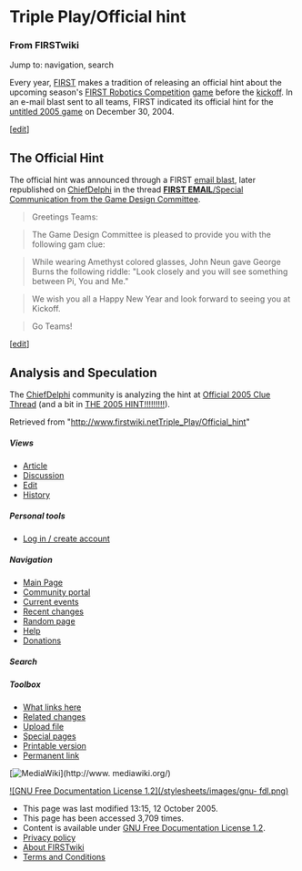 # Triple Play/Official hint

### From FIRSTwiki

Jump to: navigation, search

Every year, [FIRST](first) makes a tradition of releasing
an official hint about the upcoming season's [FIRST Robotics
Competition](FIRST_Robotics_Competition "FIRST Robotics
Competition" ) [game](Game "Game" ) before the
[kickoff](Kickoff "Kickoff" ). In an e-mail blast sent to all
teams, FIRST indicated its official hint for the [untitled 2005
game](Untitled_2005_game "Untitled 2005 game" ) on December 30,
2004.

[[edit](/index.php?title=Triple_Play/Official_hint&action=edit&section=1 "Edit
section: The Official Hint" )]

##  The Official Hint

The official hint was announced through a FIRST [email
blast](/index.php?title=Email_blast&action=edit "Email blast" ), later
republished on [ChiefDelphi](ChiefDelphi "ChiefDelphi" ) in the
thread [**FIRST EMAIL**/Special Communication from the Game Design
Committee](http://www.chiefdelphi.com/forums/showthread.php?threadid=32009
"cdthread:32009" ).

> Greetings Teams:

>

> The Game Design Committee is pleased to provide you with the following gam
clue:

>

> While wearing Amethyst colored glasses, John Neun gave George Burns the
following riddle: "Look closely and you will see something between Pi, You and
Me."

>

> We wish you all a Happy New Year and look forward to seeing you at Kickoff.

>

> Go Teams!

[[edit](/index.php?title=Triple_Play/Official_hint&action=edit&section=2 "Edit
section: Analysis and Speculation" )]

##  Analysis and Speculation

The [ChiefDelphi](ChiefDelphi "ChiefDelphi" ) community is
analyzing the hint at [Official 2005 Clue
Thread](http://www.chiefdelphi.com/forums/showthread.php?threadid=32010
"cdthread:32010" ) (and a bit in [THE 2005
HINT!!!!!!!!!](http://www.chiefdelphi.com/forums/showthread.php?threadid=31835
"cdthread:31835" )).

Retrieved from
"<http://www.firstwiki.netTriple_Play/Official_hint>"

##### Views

  * [Article](Triple_Play/Official_hint)
  * [Discussion](/index.php?title=Talk:Triple_Play/Official_hint&action=edit)
  * [Edit](/index.php?title=Triple_Play/Official_hint&action=edit)
  * [History](/index.php?title=Triple_Play/Official_hint&action=history)

##### Personal tools

  * [Log in / create account](/index.php?title=Special:Userlogin&returnto=Triple_Play/Official_hint)

[](Main_Page "Main Page" )

##### Navigation

  * [Main Page](Main_Page)
  * [Community portal](FIRSTwiki:Community_portal)
  * [Current events](Current_events)
  * [Recent changes](Special:Recentchanges)
  * [Random page](Special:Random)
  * [Help](Help:Contents)
  * [Donations](FIRSTwiki:Site_support)

##### Search



##### Toolbox

  * [What links here](Special:Whatlinkshere/Triple_Play/Official_hint)
  * [Related changes](Special:Recentchangeslinked/Triple_Play/Official_hint)
  * [Upload file](Special:Upload)
  * [Special pages](Special:Specialpages)
  * [Printable version](/index.php?title=Triple_Play/Official_hint&printable=yes)
  * [Permanent link](/index.php?title=Triple_Play/Official_hint&oldid=39291)

[![MediaWiki](/skins/common/images/poweredby_mediawiki_88x31.png)](http://www.
mediawiki.org/)

[![GNU Free Documentation License 1.2](/stylesheets/images/gnu-
fdl.png)](http://www.gnu.org/copyleft/fdl.html)

  * This page was last modified 13:15, 12 October 2005.
  * This page has been accessed 3,709 times.
  * Content is available under [GNU Free Documentation License 1.2](http://www.gnu.org/copyleft/fdl.html "http://www.gnu.org/copyleft/fdl.html" ).
  * [Privacy policy](FIRSTwiki:Privacy_policy "FIRSTwiki:Privacy policy" )
  * [About FIRSTwiki](FIRSTwiki:About "FIRSTwiki:About" )
  * [Terms and Conditions](FIRSTwiki:Terms_and_conditions "FIRSTwiki:Terms and conditions" )

